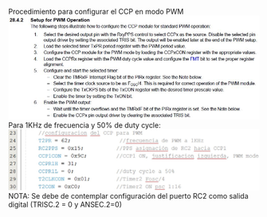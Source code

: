 Procedimiento para configurar el CCP en modo PWM<br>
<img src="pwm01.JPG"><br>
Para 1KHz de frecuencia y 50% de duty cycle:<br>
<img src="pwm02.JPG"><br>
NOTA: Se debe de contemplar configuración del puerto RC2 como salida digital (TRISC.2 = 0 y ANSEC.2=0)<br>
